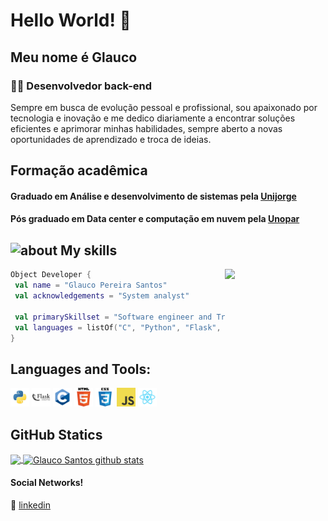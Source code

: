 <h1> Hello World! 👋</h1>
<h2> Meu nome é Glauco</h2>
<h3>👨‍💻 Desenvolvedor back-end</h3>
<p>Sempre em busca de evolução pessoal e profissional, sou apaixonado por tecnologia e inovação e me dedico diariamente a encontrar soluções eficientes e aprimorar minhas habilidades, sempre aberto a novas oportunidades de aprendizado e troca de ideias.</p>  

## Formação acadêmica

#### Graduado em Análise e desenvolvimento de sistemas pela <a href="https://unijorge.edu.br/" target="_blank">Unijorge</a> <br>
#### Pós graduado em Data center e computação em nuvem pela <a href="https://www.portalpos.com.br/unopar" target="_blank">Unopar</a>
</p>


## <img width="45" alt="about" src="https://raw.github.com/elizarov/elizarov/master/about.png"> My skills

<img align="right" width="32%" src="https://i2.wp.com/allhtaccess.info/wp-content/uploads/2018/03/programming.gif?fit=1281%2C716&ssl=1" />

```kotlin
Object Developer {
 val name = "Glauco Pereira Santos"
 val acknowledgements = "System analyst"
 
 val primarySkillset = "Software engineer and Troubleshooting"
 val languages = listOf("C", "Python", "Flask", "React JS", "HTML", "CSS") 
}
```

## **Languages and Tools:**  


<code><img height="30" src="https://raw.githubusercontent.com/github/explore/80688e429a7d4ef2fca1e82350fe8e3517d3494d/topics/python/python.png"></code>
<code><img height="30" src="https://raw.githubusercontent.com/github/explore/80688e429a7d4ef2fca1e82350fe8e3517d3494d/topics/flask/flask.png"></code>
<code><img height="30" src="https://raw.githubusercontent.com/github/explore/80688e429a7d4ef2fca1e82350fe8e3517d3494d/topics/c/c.png"></code>
<code><img height="30" src="https://raw.githubusercontent.com/github/explore/80688e429a7d4ef2fca1e82350fe8e3517d3494d/topics/html/html.png"></code>
<code><img height="30" src="https://raw.githubusercontent.com/github/explore/80688e429a7d4ef2fca1e82350fe8e3517d3494d/topics/css/css.png"></code>
<code><img height="30" src="https://raw.githubusercontent.com/github/explore/80688e429a7d4ef2fca1e82350fe8e3517d3494d/topics/javascript/javascript.png"></code>
<code><img height="30" src="https://raw.githubusercontent.com/github/explore/80688e429a7d4ef2fca1e82350fe8e3517d3494d/topics/react/react.png"></code>

## **GitHub Statics**

<a href="https://github.com/di0nar4p">
  <img align="center" src="https://github-readme-stats.vercel.app/api/top-langs/?username=di0nar4p&theme=dracula&hide_langs_below=0" />
</a>

<a href="https://github.com/di0nar4p">
 <img align="center" src="https://github-readme-stats.zohan.tech/api?username=di0nar4p&show_icons=true&theme=dracula&line_height=27" alt="Glauco Santos github stats"/>
</a>


<br>

#### Social Networks!

👔 [linkedin](https://www.linkedin.com/in/glaucopsantos/)


